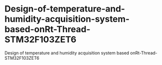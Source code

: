 # Design-of-temperature-and-humidity-acquisition-system-based-onRt-Thread-STM32F103ZET6
Design of temperature and humidity acquisition system based onRt-Thread-STM32F103ZET6
